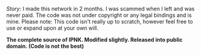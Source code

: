 *Story:* I made this network in 2 months. I was scammed when I left and was never paid. The code was not under copyright or any legal bindings and is mine. Please note: This code isn't really up to scratch, however feel free to use or expand upon at your own will.

**The complete source of IPNK. Modified slightly. Released into public domain. (Code is not the best)**



